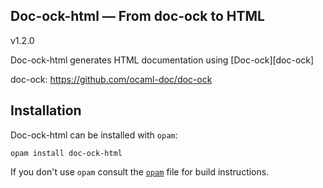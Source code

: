Doc-ock-html — From doc-ock to HTML
------------------------------------
v1.2.0

Doc-ock-html generates HTML documentation using [Doc-ock][doc-ock]

doc-ock: https://github.com/ocaml-doc/doc-ock

## Installation

Doc-ock-html can be installed with `opam`:

    opam install doc-ock-html

If you don't use `opam` consult the [`opam`](opam) file for build instructions.



